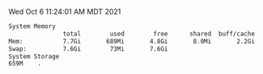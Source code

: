 Wed Oct  6 11:24:01 AM MDT 2021
```bash
System Memory
               total        used        free      shared  buff/cache   available
Mem:           7.7Gi       689Mi       4.8Gi       8.0Mi       2.2Gi       6.7Gi
Swap:          7.6Gi        73Mi       7.6Gi
System Storage
659M	.
```
```bash
